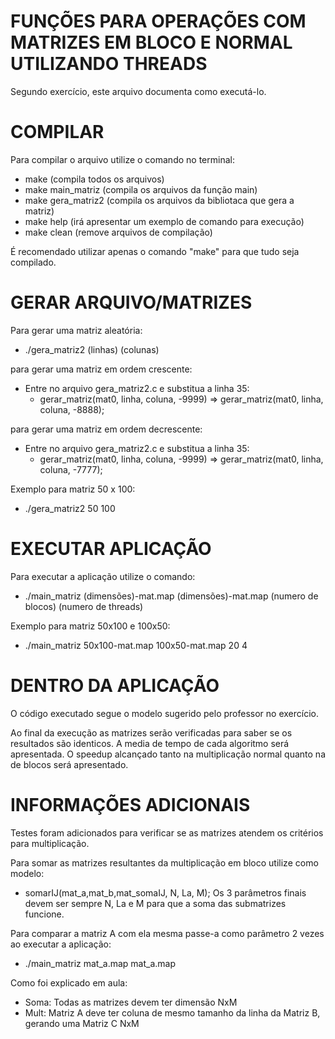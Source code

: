 # FUNÇÕES PARA OPERAÇÕES COM MATRIZES EM BLOCO E NORMAL UTILIZANDO THREADS
Segundo exercício, este arquivo documenta como executá-lo.

# COMPILAR
Para compilar o arquivo utilize o comando no terminal:
  - make (compila todos os arquivos)
  - make main_matriz (compila os arquivos da função main)
  - make gera_matriz2 (compila os arquivos da bibliotaca que gera a matriz)
  - make help (irá apresentar um exemplo de comando para execução)
  - make clean (remove arquivos de compilação)

É recomendado utilizar apenas o comando "make" para que tudo seja compilado.

# GERAR ARQUIVO/MATRIZES
Para gerar uma matriz aleatória:
 - ./gera_matriz2 (linhas) (colunas)

para gerar uma matriz em ordem crescente:
  - Entre no arquivo gera_matriz2.c e substitua a linha 35:
    - gerar_matriz(mat0, linha, coluna, -9999) => gerar_matriz(mat0, linha, coluna, -8888);

para gerar uma matriz em ordem decrescente:
  - Entre no arquivo gera_matriz2.c e substitua a linha 35:
    - gerar_matriz(mat0, linha, coluna, -9999) => gerar_matriz(mat0, linha, coluna, -7777);

Exemplo para matriz 50 x 100:
 - ./gera_matriz2 50 100

# EXECUTAR APLICAÇÃO
Para executar a aplicação utilize o comando:
 - ./main_matriz (dimensões)-mat.map (dimensões)-mat.map (numero de blocos) (numero de threads)

Exemplo para matriz 50x100 e 100x50:
 - ./main_matriz 50x100-mat.map 100x50-mat.map 20 4

# DENTRO DA APLICAÇÃO
O código executado segue o modelo sugerido pelo professor no exercício.

Ao final da execução as matrizes serão verificadas para saber se os resultados são identicos.
A media de tempo de cada algoritmo será apresentada.
O speedup alcançado tanto na multiplicação normal quanto na de blocos será apresentado.

# INFORMAÇÕES ADICIONAIS
Testes foram adicionados para verificar se as matrizes atendem os critérios para multiplicação.

Para somar as matrizes resultantes da multiplicação em bloco utilize como modelo:
  - somarIJ(mat_a,mat_b,mat_somaIJ, N, La, M);
Os 3 parâmetros finais devem ser sempre N, La e M para que a soma das submatrizes funcione.

Para comparar a matriz A com ela mesma passe-a como parâmetro 2 vezes ao executar a aplicação:
  - ./main_matriz mat_a.map mat_a.map

Como foi explicado em aula:
  - Soma: Todas as matrizes devem ter dimensão NxM
  - Mult: Matriz A deve ter coluna de mesmo tamanho da linha da Matriz B, gerando uma Matriz C NxM
